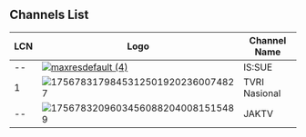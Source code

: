 ## Channels List
LCN | Logo | Channel Name
-- | -- | --
\-\- | [![maxresdefault (4)](https://github.com/user-attachments/assets/f0614849-7d31-4493-b90b-58345cc79544)](https://i.ytimg.com/vi/VMzHD4Zl_jA/maxresdefault.jpg?v=68b65f4e) | IS:SUE
1 | ![17567831798453125019202360074827](https://github.com/user-attachments/assets/c08b96f2-445a-4aeb-84be-508cfc221ab9) | TVRI Nasional
\-\- | ![17567832096034560882040081515489](https://github.com/user-attachments/assets/0762ffb6-1bf9-4dad-bae0-675372525983) | JAKTV
